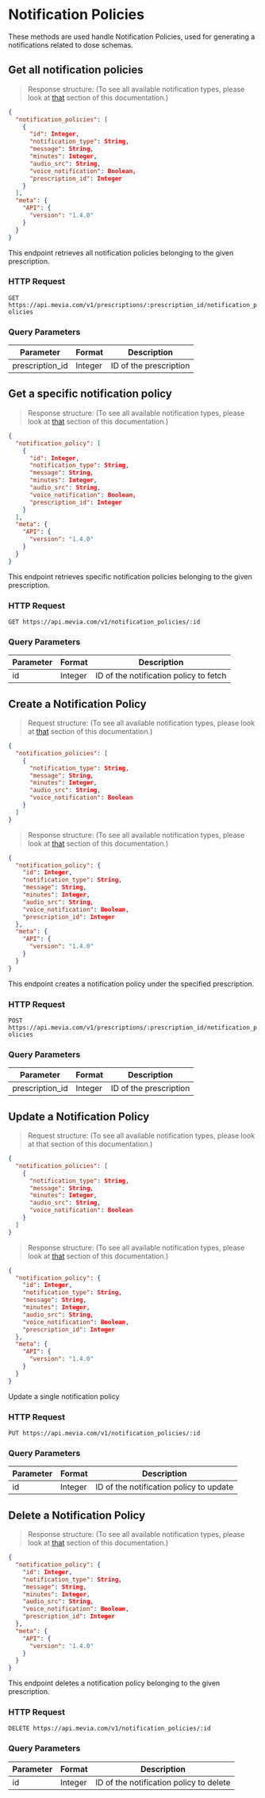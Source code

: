 # Notification Policies
These methods are used handle Notification Policies, used for generating a notifications related to dose schemas.

## Get all notification policies

> Response structure: (To see all available notification types, please look at <a href='/#notification-types'>that</a> section of this documentation.)

```json
{
  "notification_policies": [
    {
      "id": Integer,
      "notification_type": String,
      "message": String,
      "minutes": Integer,
      "audio_src": String,
      "voice_notification": Boolean,
      "prescription_id": Integer
    }
  ],
  "meta": {
    "API": {
      "version": "1.4.0"
    }
  }
}
```

This endpoint retrieves all notification policies belonging to the given prescription.

### HTTP Request

`GET https://api.mevia.com/v1/prescriptions/:prescription_id/notification_policies`

### Query Parameters
Parameter       | Format        | Description
---------       | -------       | -----------
prescription_id | Integer       | ID of the prescription

## Get a specific notification policy

> Response structure: (To see all available notification types, please look at <a href='/#notification-types'>that</a> section of this documentation.)

```json
{
  "notification_policy": [
    {
      "id": Integer,
      "notification_type": String,
      "message": String,
      "minutes": Integer,
      "audio_src": String,
      "voice_notification": Boolean,
      "prescription_id": Integer
    }
  ],
  "meta": {
    "API": {
      "version": "1.4.0"
    }
  }
}
```

This endpoint retrieves specific notification policies belonging to the given prescription.

### HTTP Request

`GET https://api.mevia.com/v1/notification_policies/:id`

### Query Parameters
Parameter | Format  | Description
--------- | ------- | -----------
id        | Integer | ID of the notification policy to fetch

## Create a Notification Policy

> Request structure: (To see all available notification types, please look at <a href='/#notification-types'>that</a> section of this documentation.)

```json
{
  "notification_policies": [
    {
      "notification_type": String,
      "message": String,
      "minutes": Integer,
      "audio_src": String,
      "voice_notification": Boolean
    }
  ]
}
```

> Response structure: (To see all available notification types, please look at <a href='/#notification-types'>that</a> section of this documentation.)

```json
{
  "notification_policy": {
    "id": Integer,
    "notification_type": String,
    "message": String,
    "minutes": Integer,
    "audio_src": String,
    "voice_notification": Boolean,
    "prescription_id": Integer
  },
  "meta": {
    "API": {
      "version": "1.4.0"
    }
  }
}
```

This endpoint creates a notification policy under the specified prescription.

### HTTP Request

`POST https://api.mevia.com/v1/prescriptions/:prescription_id/notification_policies`

### Query Parameters
Parameter       | Format  | Description
---------       | ------- | -----------
prescription_id | Integer | ID of the prescription

## Update a Notification Policy

> Request structure: (To see all available notification types, please look at that section of this documentation.)

```json
{
  "notification_policies": [
    {
      "notification_type": String,
      "message": String,
      "minutes": Integer,
      "audio_src": String,
      "voice_notification": Boolean
    }
  ]
}
```

> Response structure: (To see all available notification types, please look at <a href='/#notification-types'>that</a> section of this documentation.)

```json
{
  "notification_policy": {
    "id": Integer,
    "notification_type": String,
    "message": String,
    "minutes": Integer,
    "audio_src": String,
    "voice_notification": Boolean,
    "prescription_id": Integer
  },
  "meta": {
    "API": {
      "version": "1.4.0"
    }
  }
}
```

Update a single notification policy

### HTTP Request

`PUT https://api.mevia.com/v1/notification_policies/:id`

### Query Parameters
Parameter       | Format        | Description
---------       | -------       | -----------
id              | Integer       | ID of the notification policy to update

## Delete a Notification Policy

> Response structure: (To see all available notification types, please look at <a href='/#notification-types'>that</a> section of this documentation.)

```json
{
  "notification_policy": {
    "id": Integer,
    "notification_type": String,
    "message": String,
    "minutes": Integer,
    "audio_src": String,
    "voice_notification": Boolean,
    "prescription_id": Integer
  },
  "meta": {
    "API": {
      "version": "1.4.0"
    }
  }
}
```

This endpoint deletes a notification policy belonging to the given prescription.

### HTTP Request

`DELETE https://api.mevia.com/v1/notification_policies/:id`

### Query Parameters
Parameter | Format  | Description
--------- | ------- | -----------
id        | Integer | ID of the notification policy to delete